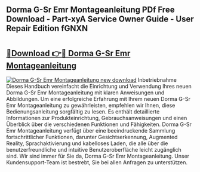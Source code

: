 ## Dorma G-Sr Emr Montageanleitung PDf Free Download - Part-xyA Service Owner Guide - User Repair Edition fGNXN

# <h2><a href="http://df7dw46.blite.top/?on=Dorma+G-Sr+Emr+Montageanleitung">🔗Download 👉🔴 Dorma G-Sr Emr Montageanleitung</a></h2>

[![Dorma G-Sr Emr Montageanleitung new download](https://i.imgur.com/lujVjoI.png)](http://df7dw46.blite.top/?on=Dorma+G-Sr+Emr+Montageanleitung)
Inbetriebnahme Dieses Handbuch vereinfacht die Einrichtung und Verwendung Ihres neuen Dorma G-Sr Emr Montageanleitung mit klaren Anweisungen und Abbildungen. Um eine erfolgreiche Erfahrung mit Ihrem neuen Dorma G-Sr Emr Montageanleitung zu gewährleisten, empfehlen wir Ihnen, diese Bedienungsanleitung sorgfältig zu lesen. Es enthält detaillierte Informationen zur Produkteinrichtung, Gebrauchsanweisungen und einen Überblick über die verschiedenen Funktionen und Fähigkeiten. Dorma G-Sr Emr Montageanleitung verfügt über eine beeindruckende Sammlung fortschrittlicher Funktionen, darunter Gesichtserkennung, Augmented Reality, Sprachaktivierung und kabelloses Laden, die alle über die benutzerfreundliche und intuitive Benutzeroberfläche leicht zugänglich sind. Wir sind immer für Sie da, Dorma G-Sr Emr Montageanleitung. Unser Kundensupport-Team ist bestrebt, Sie bei allen Anfragen zu unterstützen.
